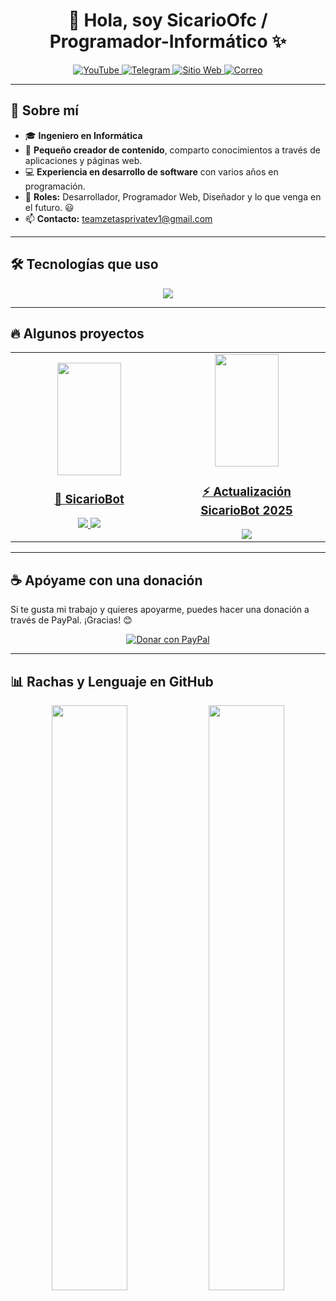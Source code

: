 <h1 align="center">👋 Hola, soy SicarioOfc / Programador-Informático ✨</h1>

<div align="center">
    <a href="https://www.youtube.com/@nms_sicario023">
        <img src="https://img.shields.io/badge/YouTube-FF0000?style=for-the-badge&logo=youtube&logoColor=white" alt="YouTube"/>
    </a>
    <a href="https://t.me/mds_inmunes">
        <img src="https://img.shields.io/badge/Telegram-2CA5E0?style=for-the-badge&logo=telegram&logoColor=white" alt="Telegram"/>
    </a>
    <a href="https://teamzetasprivate.kesug.com">
        <img src="https://img.shields.io/badge/TeamZetasPrivate-000000?style=for-the-badge&logo=About.me&logoColor=white" alt="Sitio Web"/>
    </a>
    <a href="mailto:teamzetasprivatev1@gmail.com">
        <img src="https://img.shields.io/badge/Gmail-D14836?style=for-the-badge&logo=gmail&logoColor=white" alt="Correo"/>
    </a>
</div>

---

## 🚀 Sobre mí  
- 🎓 **Ingeniero en Informática**  
- 🎥 **Pequeño creador de contenido**, comparto conocimientos a través de aplicaciones y páginas web.  
- 💻 **Experiencia en desarrollo de software** con varios años en programación.  
- 📝 **Roles:** Desarrollador, Programador Web, Diseñador y lo que venga en el futuro. 😃  
- 📫 **Contacto:** [teamzetasprivatev1@gmail.com](mailto:teamzetasprivatev1@gmail.com)  

---

## 🛠 Tecnologías que uso
<p align="center">
    <a href="https://skillicons.dev">
        <img src="https://skillicons.dev/icons?i=androidstudio,c,cs,cpp,java,php,dart,flutter,py,dotnet,css,html,js,nodejs,mysql,sqlite,firebase,gtk,git,github,docker,materialui,postman,eclipse,vscode,bash,linux,ai,ps&perline=12" />
    </a>
</p>

---

## 🔥 Algunos proyectos
<table align="center">
    <tr>
        <td align="center" width="50%">
            <a href="https://www.youtube.com/shorts/BGWUrxdlgjw">
                <img src="https://i.ytimg.com/vi/BGWUrxdlgjw/oar2.jpg" width="101.25px" height="180px alt="SicarioBot"/>
                <h3>🤖 SicarioBot</h3>
            </a>
            <a href="https://www.youtube.com/shorts/BGWUrxdlgjw">
                <img src="https://img.shields.io/badge/YouTube-FF0000?style=for-the-badge&logo=youtube&logoColor=white"/>
            </a>
            <a href="https://github.com/programador024/SicariBot">
                <img src="https://img.shields.io/badge/GitHub-100000?style=for-the-badge&logo=github&logoColor=white"/>
            </a>
        </td>
        <td align="center" width="50%">
            <a href="https://www.youtube.com/watch?v=ScdCtxylqdY&t=1s">
                <img src="https://i9.ytimg.com/vi/ScdCtxylqdY/sddefault.jpg?v=67d3b90a&sqp=CNTQ_L4G&rs=AOn4CLCgUHY9Zj3d0bRNIE2gTMjdNWFbRA" width="101.25px" height="180px alt="Actualización SicarioBot"/>
                <h3>⚡ Actualización SicarioBot 2025</h3>
            </a>
            <a href="https://www.youtube.com/watch?v=ScdCtxylqdY&t=1s">
                <img src="https://img.shields.io/badge/YouTube-FF0000?style=for-the-badge&logo=youtube&logoColor=white"/>
            </a>
        </td>
    </tr>
</table>

---

## ☕ Apóyame con una donación
Si te gusta mi trabajo y quieres apoyarme, puedes hacer una donación a través de PayPal. ¡Gracias! 😊  

<p align="center">
    <a href="https://www.paypal.com/donate/?hosted_button_id=WBH9YG88LGJCW">
        <img src="https://www.paypalobjects.com/en_US/i/btn/btn_donateCC_LG.gif" alt="Donar con PayPal"/>
    </a>
</p>

---

## 📊 Rachas y Lenguaje en GitHub  
<p align="center">
    <img src="https://github-readme-streak-stats.herokuapp.com/?user=programador024&theme=dark&hide_border=false" width="49%"/>
    <img src="https://github-readme-stats.anuraghazra1.vercel.app/api/top-langs/?username=programador024&theme=dark&hide_border=false&no-bg=true&no-frame=true&langs_count=10" width="49%"/>
</p>
